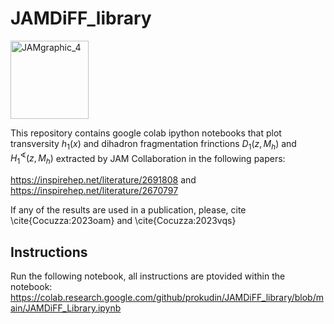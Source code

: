 # JAMDiFF_library 
<img width="125" alt="JAMgraphic_4" src="https://github.com/prokudin/JAMDiFF_library/assets/11931101/6aabe777-d903-4ab5-9588-e5e9f18d7c70"> 

This repository contains google colab ipython notebooks that plot transversity $h_1(x)$ and dihadron fragmentation frinctions $D_1(z,M_h)$ and $H_1^{\sphericalangle}(z,M_h)$ extracted by JAM Collaboration in the following papers:

https://inspirehep.net/literature/2691808 and https://inspirehep.net/literature/2670797

If any of the results are used in a publication, please, cite
\cite{Cocuzza:2023oam} and \cite{Cocuzza:2023vqs}

## Instructions

Run the following notebook, all instructions are ptovided within the notebook:
https://colab.research.google.com/github/prokudin/JAMDiFF_library/blob/main/JAMDiFF_Library.ipynb

